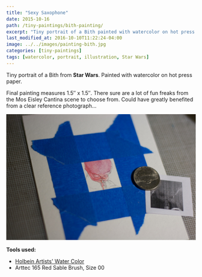 ```yaml
---
title: "Sexy Saxophone"
date: 2015-10-16
path: /tiny-paintings/bith-painting/
excerpt: "Tiny portrait of a Bith painted with watercolor on hot press paper."
last_modified_at: 2016-10-10T11:22:24-04:00
image: ../../images/painting-bith.jpg
categories: [tiny-paintings]
tags: [watercolor, portrait, illustration, Star Wars]
---
```


Tiny portrait of a Bith from **Star Wars**. Painted with watercolor on hot press paper.

Final painting measures 1.5&#x2033; x 1.5&#x2033;. There sure are a lot of fun freaks from the Mos Eisley Cantina scene to choose from. Could have greatly benefited from a clear reference photograph...

![Bith work in progress watercolor painting](../../images/painting-bith-process-1-lg.jpg)

**Tools used:**

- [Holbein Artists' Water Color](https://amzn.to/2ZPsCTN)
- Arttec 165 Red Sable Brush, Size 00
